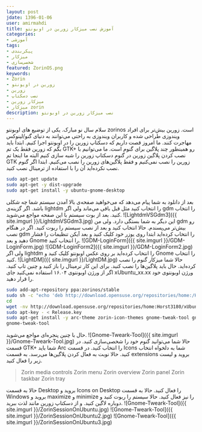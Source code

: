```yaml
---
layout: post  
jdate: 1396-01-06
user: amirmahdi
title: آموزش نصب میزکار زورین در اوبونتو
categories:
- آموزشی
tags:
- پیکربندی
- میزکار
- شخصی‌سازی
featured: ZorinOS.png
keywords:
- Zorin
- زورین در اویونتو
- زورین
- نصب دسکتاپ
- میزکار زورین
- میزکار zorin
description: نصب میزکار زورین در اوبونتو
---
```


سلام سال نو مبارک.
یکی از توضیع های اوبونتو zorinos است. زورین بیش‌تر برای افراد ویندوزی طراحی شده و کاربران ویندوزی به راحتی می‌توانند به دنیای گنو/لینوکس مهاجرت کنند. ما امروز قصت داریم که دسکتاپ زورین را در اوبونتو اجرا کنیم.
ابتدا باید بگم که زورین فقط یک تم GTK+ رو همینطور چند پلاگین برای گنوم است. ما می‌توانیم با نصب کردن پلاگین زورین در گنوم دسکتاپ زورین را شبه سازی کنیم البته ما اینجا تم GTK زورین را نصب نمی‌کنیم و فقط پلاگین‌های زورین را نصب می‌کنیم.
ابتدا اگر گنوم نصب نکرده‌اید آن را با استفاده از ترمینال نصب کنید.

```sh
sudo apt-get update
sudo apt-get -y dist-upgrade
sudo apt-get install -y ubuntu-gnome-desktop
```

بعد از دانلود به شما پیام می‌دهد که می‌خواهید صفحه‌ی بالا آمدن سیستم شما چه شکلی باشد.
اگر گزینه‌ی lightdm را انتخاب کنید مثل قبل باقی می‌ماند ولی اگر gdm را انتخاب کنید. بعد از بوت سیستم با این صفحه مواجع می‌شوید.
![LightdmVSGdm3]({{ site.imgurl }}/LightdmVSGdm3.jpg)
این دیگر به شما بستگی دارد. ولی من gdm رو بیش‌تر می‌پسندم. حالا انتخاب کنید و بعد از نصب  سیستم را ربوت کنید. 
اگر در هنگام نصب gdm را انتخاب کرده‌اید ابتدا روی یوزر خود کلیک کنید و بعد آیکن تنظیمات را فشار دهید و بعد Gnome را انتخاب کنید.
![GDM-LoginForm]({{ site.imgurl }}/GDM-LoginForm.jpg)
![GDM-LoginForm2]({{ site.imgurl }}/GDM-LoginForm2.jpg)
ولی اگر lightdm را انتخاب کرده‌اید بر روی عکس اوبونتو کلیک کنید و Gnome را انتخاب کنید.
![LightDM]({{ site.imgurl }}/LightDM.jpg)
حالا شما میزکار گنوم را نصب کرده‌اید. حال باید پلاگین‌ها را نصب کنید. برای این کار ترمینال را باز کنید و چنین تاپ کنید. اگر از ورژن اوبونتوی ۱۶.۰۴ استفاده نمی‌کنید جای xUbuntu_xx.xx ورژن اوبونتوی خود را قرار دهید.

```sh
sudo add-apt-repository ppa:zorinos/stable
sudo sh -c "echo 'deb http://download.opensuse.org/repositories/home:/Horst3180/xUbuntu_16.04/ /' > /etc/apt/sources.list.d/arc-theme.list"
cd
wget -nv http://download.opensuse.org/repositories/home:Horst3180/xUbuntu_16.04/Release.key -O Release.key
sudo apt-key - < Release.key
sudo apt-get install -y arc-theme zorin-icon-themes gnome-tweak-tool gnome-shell-extension-zorin-dash gnome-shell-extension-zorin-media-controls gnome-shell-extension-zorin-menu gnome-shell-extension-zorin-overview gnome-shell-extension-zorin-panel gnome-shell-extension-zorin-taskbar gnome-shell-extension-zorin-tray gnome-shell-extension-zorin-window-list-bottom-panel gnome-shell-extension-zorin-window-list-main-panel gnome-shell-extensions-zorin-desktop 
gnome-tweak-tool
```
حال با چنین پنجره‌ای مواجع می‌شوید.
![Gnome-Tweark-Tool]({{ site.imgurl }}/Gnome-Tweark-Tool.jpg)
حالا شما می‌توانید گنوم خود را شخصی‌سازی کنید.
در قسمت GTK+ شما باید Arc را انتخاب کنید.
در قسمت Icons شما به دلخواه انتخاب کنید.
حالا نوبت به فعال کردن پلاگین‌ها می‌رسد. به قسمت extensions بروید و لیست زیر را فعال کنید.
> Zorin media controls
> Zorin menu
> Zorin overview
> Zorin panel
> Zorin taskbar
> Zorin tray

حالا به قسمت Desktop بروید و Icons on Desktop را فعال کنید.
حالا به قسمت Windows بروید و maximize و minimize را نیز فعال کنید.
حالا سیستم را ربوت کنید و دوباره لاگین کنید. و از دسکتاپ زورین مانند لذت ببرید.
![Gnome-Tweark-Tool]({{ site.imgurl }}/ZorinSessionOnUbuntu.jpg)
![Gnome-Tweark-Tool]({{ site.imgurl }}/ZorinSessionOnUbuntu2.jpg)
![Gnome-Tweark-Tool]({{ site.imgurl }}/ZorinSessionOnUbuntu3.jpg)
